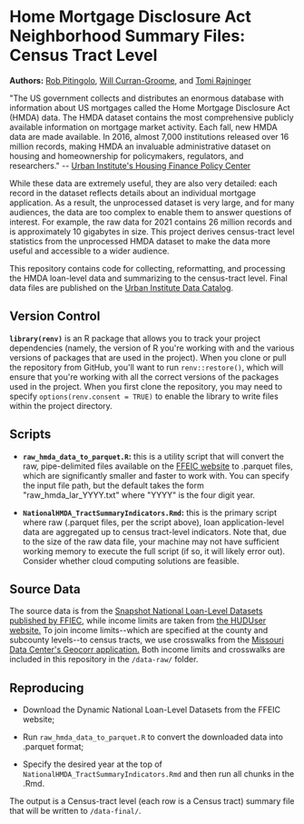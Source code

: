 # Home Mortgage Disclosure Act Neighborhood Summary Files: Census Tract Level

**Authors:** [Rob Pitingolo](mailto:rpitingolo@urbnan.org), [Will Curran-Groome](mailto:wcurrangroome@urban.org), and [Tomi Rajninger](mailto:trajninger@urban.org)

"The US government collects and distributes an enormous database with information about US mortgages called the Home Mortgage Disclosure Act (HMDA) data. The HMDA dataset contains the most comprehensive publicly available information on mortgage market activity. Each fall, new HMDA data are made available. In 2016, almost 7,000 institutions released over 16 million records, making HMDA an invaluable administrative dataset on housing and homeownership for policymakers, regulators, and researchers." -- [Urban Institute's Housing Finance Policy Center](https://www.urban.org/policy-centers/housing-finance-policy-center/projects/home-mortgage-disclosure-act-data)

While these data are extremely useful, they are also very detailed: each record in the dataset reflects details about an individual mortgage application. As a result, the unprocessed dataset is very large, and for many audiences, the data are too complex to enable them to answer questions of interest. For example, the raw data for 2021 contains 26 million records and is approximately 10 gigabytes in size. This project derives census-tract level statistics from the unprocessed HMDA dataset to make the data more useful and accessible to a wider audience.

This repository contains code for collecting, reformatting, and processing the HMDA loan-level data and summarizing to the census-tract level. Final data files are published on the [Urban Institute Data Catalog](https://datacatalog.urban.org/dataset/home-mortgage-disclosure-act-neighborhood-summary-files-census-tract-level).

## Version Control

**`library(renv)`** is an R package that allows you to track your project dependencies (namely, the version of R you're working with and the various versions of packages that are used in the project). When you clone or pull the repository from GitHub, you'll want to run `renv::restore()`, which will ensure that you're working with all the correct versions of the packages used in the project. When you first clone the repository, you may need to specify `options(renv.consent = TRUE)` to enable the library to write files within the project directory.

## Scripts

-   **`raw_hmda_data_to_parquet.R`:** this is a utility script that will convert the raw, pipe-delimited files available on the [FFEIC website](https://ffiec.cfpb.gov/data-publication/snapshot-national-loan-level-dataset/2022) to .parquet files, which are significantly smaller and faster to work with. You can specify the input file path, but the default takes the form "raw_hmda_lar_YYYY.txt" where "YYYY" is the four digit year.

-   **`NationalHMDA_TractSummaryIndicators.Rmd`:** this is the primary script where raw (.parquet files, per the script above), loan application-level data are aggregated up to census tract-level indicators. Note that, due to the size of the raw data file, your machine may not have sufficient working memory to execute the full script (if so, it will likely error out). Consider whether cloud computing solutions are feasible.

## Source Data

The source data is from the [Snapshot National Loan-Level Datasets published by FFIEC](https://ffiec.cfpb.gov/data-publication/snapshot-national-loan-level-dataset/2022), while income limits are taken from [the HUDUser website.](#0) To join income limits--which are specified at the county and subcounty levels--to census tracts, we use crosswalks from the [Missouri Data Center's Geocorr application.](https://mcdc.missouri.edu/applications/geocorr2022.html) Both income limits and crosswalks are included in this repository in the `/data-raw/` folder.

## Reproducing

-   Download the Dynamic National Loan-Level Datasets from the FFEIC website;

-   Run `raw_hmda_data_to_parquet.R` to convert the downloaded data into .parquet format;

-   Specify the desired year at the top of `NationalHMDA_TractSummaryIndicators.Rmd` and then run all chunks in the .Rmd.

The output is a Census-tract level (each row is a Census tract) summary file that will be written to `/data-final/`.
